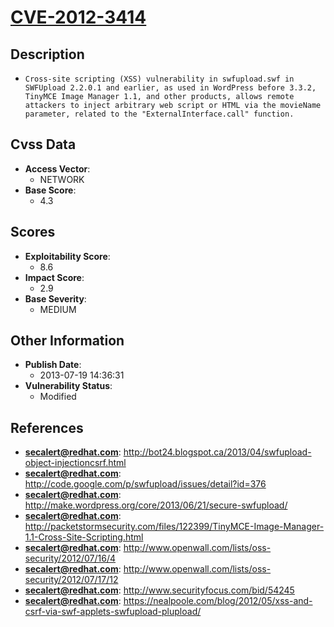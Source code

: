 
# [CVE-2012-3414](http://bot24.blogspot.ca/2013/04/swfupload-object-injectioncsrf.html)

## Description

- `Cross-site scripting (XSS) vulnerability in swfupload.swf in SWFUpload 2.2.0.1 and earlier, as used in WordPress before 3.3.2, TinyMCE Image Manager 1.1, and other products, allows remote attackers to inject arbitrary web script or HTML via the movieName parameter, related to the "ExternalInterface.call" function.`

## Cvss Data

- **Access Vector**:
  - NETWORK
- **Base Score**:
  - 4.3

## Scores

- **Exploitability Score**:
  - 8.6
- **Impact Score**:
  - 2.9
- **Base Severity**:
  - MEDIUM

## Other Information

- **Publish Date**:
  - 2013-07-19 14:36:31
- **Vulnerability Status**:
  - Modified

## References

- **secalert@redhat.com**: http://bot24.blogspot.ca/2013/04/swfupload-object-injectioncsrf.html
- **secalert@redhat.com**: http://code.google.com/p/swfupload/issues/detail?id=376
- **secalert@redhat.com**: http://make.wordpress.org/core/2013/06/21/secure-swfupload/
- **secalert@redhat.com**: http://packetstormsecurity.com/files/122399/TinyMCE-Image-Manager-1.1-Cross-Site-Scripting.html
- **secalert@redhat.com**: http://www.openwall.com/lists/oss-security/2012/07/16/4
- **secalert@redhat.com**: http://www.openwall.com/lists/oss-security/2012/07/17/12
- **secalert@redhat.com**: http://www.securityfocus.com/bid/54245
- **secalert@redhat.com**: https://nealpoole.com/blog/2012/05/xss-and-csrf-via-swf-applets-swfupload-plupload/
